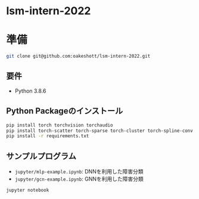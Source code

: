 # lsm-intern-2022


# 準備
```bash
git clone git@github.com:oakeshott/lsm-intern-2022.git
```
## 要件

- Python 3.8.6

## Python Packageのインストール

```bash
pip install torch torchvision torchaudio
pip install torch-scatter torch-sparse torch-cluster torch-spline-conv torch-geometric -f https://data.pyg.org/whl/torch-1.12.0+cpu.html
pip install -r requirements.txt
```

## サンプルプログラム

- `jupyter/mlp-example.ipynb`: DNNを利用した障害分類
- `jupyter/gcn-example.ipynb`: GNNを利用した障害分類

```
jupyter notebook
```
